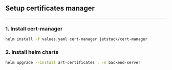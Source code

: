 ## Setup certificates manager

---

### 1. Install cert-manager

```sh
helm install -f values.yaml cert-manager jetstack/cert-manager
```

### 2. Install helm charts

```sh
helm upgrade --install art-certificates . -n backend-server
```

